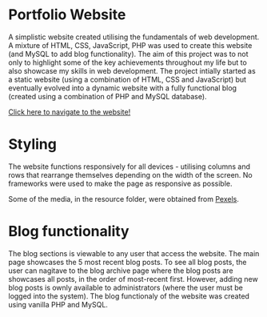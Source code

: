 # Portfolio Website
A simplistic website created utilising the fundamentals of web development. A mixture of HTML, CSS, JavaScript, PHP was used to create this website (and MySQL to add blog functionality). The aim of this project was to not only to highlight some of the key achievements throughout my life but to also showcase my skills in web development. The project intially started as a static website (using a combination of HTML, CSS and JavaScript) but eventually evolved into a dynamic website with a fully functional blog (created using a combination of PHP and MySQL database).

[Click here to navigate to the website!](http://yasir-portfolio.42web.io/index.php)

# Styling
The website functions responsively for all devices - utilising columns and rows that rearrange themselves depending on the width of the screen. No frameworks were used to make the page as responsive as possible.

Some of the media, in the resource folder, were obtained from [Pexels](https://pexels.com).

# Blog functionality
The blog sections is viewable to any user that access the website. The main page showcases the 5 most recent blog posts. To see all blog posts, the user can nagitave to the blog archive page where the blog posts are showcases all posts, in the order of most-recent first. However, adding new blog posts is ownly available to administrators (where the user must be logged into the system). The blog functionaly of the website was created using vanilla PHP and MySQL.
